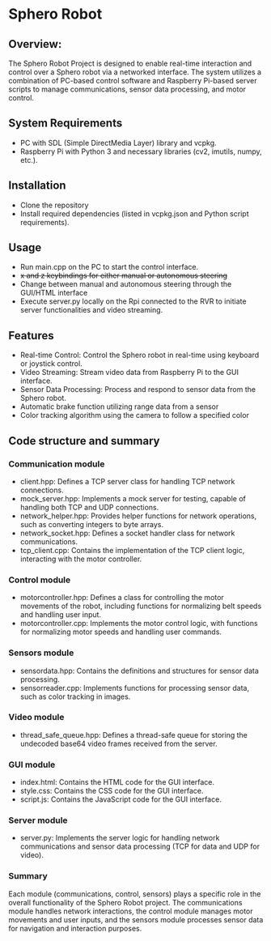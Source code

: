 # Sphero Robot

## Overview:
The Sphero Robot Project is designed to enable real-time interaction and control over a Sphero robot via a networked interface.
The system utilizes a combination of PC-based control software and Raspberry Pi-based server scripts to manage communications, sensor data processing, and motor control.

## System Requirements 
- PC with SDL (Simple DirectMedia Layer) library and vcpkg.
- Raspberry Pi with Python 3 and necessary libraries (cv2, imutils, numpy, etc.).

## Installation
- Clone the repository 
- Install required dependencies (listed in vcpkg.json and Python script requirements).

## Usage
- Run main.cpp on the PC to start the control interface.
- ~~x and z keybindings for either manual or autonomous steering~~
- Change between manual and autonomous steering through the GUI/HTML interface
- Execute server.py locally on the Rpi connected to the RVR to initiate server functionalities and video streaming.

## Features
- Real-time Control: Control the Sphero robot in real-time using keyboard or joystick control.
- Video Streaming: Stream video data from Raspberry Pi to the GUI interface.
- Sensor Data Processing: Process and respond to sensor data from the Sphero robot.
- Automatic brake function utilizing range data from a sensor
- Color tracking algorithm using the camera to follow a specified color

## Code structure and summary 

### Communication module
- client.hpp: Defines a TCP server class for handling TCP network connections.
- mock_server.hpp: Implements a mock server for testing, capable of handling both TCP and UDP connections.
- network_helper.hpp: Provides helper functions for network operations, such as converting integers to byte arrays.
- network_socket.hpp: Defines a socket handler class for network communications.
- tcp_client.cpp: Contains the implementation of the TCP client logic, interacting with the motor controller.

### Control module
- motorcontroller.hpp: Defines a class for controlling the motor movements of the robot, including functions for normalizing belt speeds and handling user input.
- motorcontroller.cpp: Implements the motor control logic, with functions for normalizing motor speeds and handling user commands.

### Sensors module
- sensordata.hpp: Contains the definitions and structures for sensor data processing.
- sensorreader.cpp: Implements functions for processing sensor data, such as color tracking in images.

### Video module
- thread_safe_queue.hpp: Defines a thread-safe queue for storing the undecoded base64 video frames received from the server.

### GUI module
- index.html: Contains the HTML code for the GUI interface.
- style.css: Contains the CSS code for the GUI interface.
- script.js: Contains the JavaScript code for the GUI interface.

### Server module
- server.py: Implements the server logic for handling network communications and sensor data processing (TCP for data and UDP for video).

### Summary 
Each module (communications, control, sensors) plays a specific role in the overall functionality of the Sphero Robot project. The communications module handles network interactions, the control module manages motor movements and user inputs, and the sensors module processes sensor data for navigation and interaction purposes.
